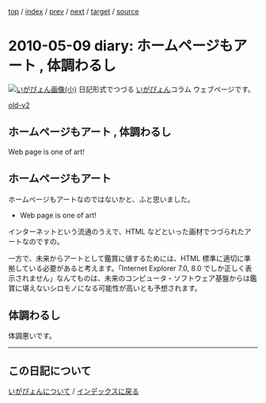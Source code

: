 [top](https://igapyon.github.io/diary/) 
 / [index](https://igapyon.github.io/diary/2010/index.html) 
 / [prev](https://igapyon.github.io/diary/2010/ig100505.html) 
 / [next](https://igapyon.github.io/diary/2010/ig100513.html) 
 / [target](https://igapyon.github.io/diary/2010/ig100509.html) 
 / [source](https://github.com/igapyon/diary/blob/gh-pages/2010/ig100509.html.src.md) 

2010-05-09 diary: ホームページもアート , 体調わるし
=====================================================================================================
[![いがぴょん画像(小)](https://igapyon.github.io/diary/images/iga200306s.jpg "いがぴょん")](https://igapyon.github.io/diary/memo/memoigapyon.html) 日記形式でつづる [いがぴょん](https://igapyon.github.io/diary/memo/memoigapyon.html)コラム ウェブページです。

[old-v2](ig100509-orig.html)

## ホームページもアート , 体調わるし

Web page is one of art!


## ホームページもアート

ホームページもアートなのではないかと、ふと思いました。

* Web page is one of art!

インターネットという流通のうえで、HTML などといった画材でつづられたアートなのですの。

一方で、未来からアートとして鑑賞に値するためには、HTML 標準に適切に準拠している必要があると考えます。「Internet Explorer 7.0, 8.0 でしか正しく表示されません」なんてものは、未来のコンピュータ・ソフトウェア基盤からは鑑賞に堪えないシロモノになる可能性が高いとも予想されます。

## 体調わるし

体調悪いです。

----------------------------------------------------------------------------------------------------

## この日記について
[いがぴょんについて](https://igapyon.github.io/diary/memo/memoigapyon.html) / [インデックスに戻る](https://igapyon.github.io/diary/idxall.html)
